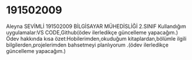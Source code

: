 # 191502009
Aleyna SEVİMLİ
191502009
BİLGİSAYAR MÜHEDİSLİĞİ 2.SINIF
Kullandığım uygulamalar:VS CODE,Github(ödev ilerledikçe güncelleme yapacağım.)
Ödev hakkında kısa özet:Hobilerimden,okuduğum kitaplardan,bölümle ilgili bilgilerden,projelerimden bahsetmeyi planlıyorum .(ödev ilerledikçe güncelleme yapacağım.)